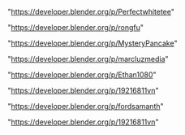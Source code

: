 "https://developer.blender.org/p/Perfectwhitetee"

"https://developer.blender.org/p/rongfu"

"https://developer.blender.org/p/MysteryPancake"

"https://developer.blender.org/p/marcluzmedia"

"https://developer.blender.org/p/Ethan1080"

"https://developer.blender.org/p/19216811vn"

 
"https://developer.blender.org/p/fordsamanth"


"https://developer.blender.org/p/19216811vn"


 
